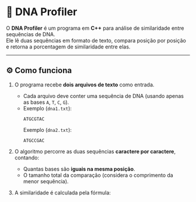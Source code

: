 # 🧬 DNA Profiler

O **DNA Profiler** é um programa em **C++** para análise de similaridade entre sequências de DNA.  
Ele lê duas sequências em formato de texto, compara posição por posição e retorna a porcentagem de similaridade entre elas.

---

## ⚙️ Como funciona

1. O programa recebe **dois arquivos de texto** como entrada.  
   - Cada arquivo deve conter uma sequência de DNA (usando apenas as bases `A`, `T`, `C`, `G`).  
   - Exemplo (`dna1.txt`):  
     ```
     ATGCGTAC
     ```  
     Exemplo (`dna2.txt`):  
     ```
     ATGCCGAC
     ```

2. O algoritmo percorre as duas sequências **caractere por caractere**, contando:  
   - Quantas bases são **iguais na mesma posição**.  
   - O tamanho total da comparação (considera o comprimento da menor sequência).

3. A similaridade é calculada pela fórmula:

